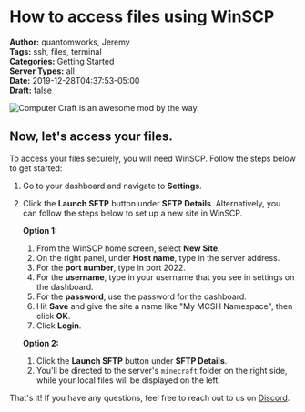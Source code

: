 # How to access files using WinSCP

**Author:** quantomworks, Jeremy  
**Tags:** ssh, files, terminal  
**Categories:** Getting Started  
**Server Types:** all  
**Date:** 2019-12-28T04:37:53-05:00  
**Draft:** false  

![Computer Craft is an awesome mod by the way.](/support/img/computer-craft-terminal.jpg)

## Now, let's access your files.

To access your files securely, you will need WinSCP. Follow the steps below to get started:

1. Go to your dashboard and navigate to **Settings**.
2. Click the **Launch SFTP** button under **SFTP Details**. Alternatively, you can follow the steps below to set up a new site in WinSCP.

   **Option 1:**

   1. From the WinSCP home screen, select **New Site**.
   2. On the right panel, under **Host name**, type in the server address.
   3. For the **port number**, type in port 2022.
   4. For the **username**, type in your username that you see in settings on the dashboard.
   5. For the **password**, use the password for the dashboard.
   6. Hit **Save** and give the site a name like "My MCSH Namespace", then click **OK**.
   7. Click **Login**.

   **Option 2:**

   1. Click the **Launch SFTP** button under **SFTP Details**.
   2. You'll be directed to the server's `minecraft` folder on the right side, while your local files will be displayed on the left.

That's it! If you have any questions, feel free to reach out to us on [Discord](https://mcserverhosting.net/discord).
